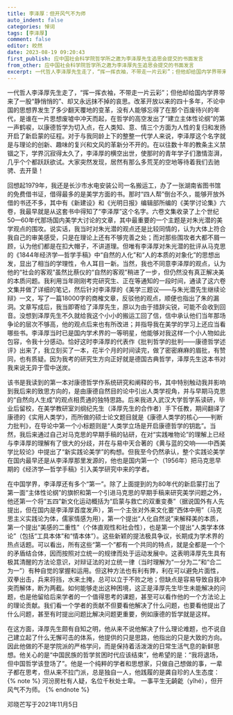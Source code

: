 ```yaml
---
title: 李泽厚：但开风气不为师
auto_indent: false
categories: 悼词
tags: [李泽厚]
comment: false
editor: 皎然
date: 2023-08-19 09:20:43
first_publish: 应中国社会科学院哲学所之邀为李泽厚先生追思会提交的书面发言
from_other: 应中国社会科学院哲学所之邀为李泽厚先生追思会提交的书面发言
excerpt: 一代哲人李泽厚先生走了，“挥一挥衣袖，不带走一片云彩”；但他却给国内学界带来了一股“静悄悄的”、却又永远抹不掉的哀思。改革开放以来的四十多年，不论中国的思想界发生了多少翻天覆地的变革，没有人能够忘得了在那个百废待兴的年代，是谁在一片思想废墟中冲天而起，在哲学的高空发出了“建立主体性论纲”的第一声鹤唳，以康德哲学为切入点，在人类知、意、情三个方面为人性的复归和发扬开启了新启蒙的征程。
---
```

一代哲人李泽厚先生走了，“挥一挥衣袖，不带走一片云彩”；但他却给国内学界带来了一股“静悄悄的”、却又永远抹不掉的哀思。改革开放以来的四十多年，不论中国的思想界发生了多少翻天覆地的变革，没有人能够忘得了在那个百废待兴的年代，是谁在一片思想废墟中冲天而起，在哲学的高空发出了“建立主体性论纲”的第一声鹤唳，以康德哲学为切入点，在人类知、意、情三个方面为人性的复归和发扬开启了新启蒙的征程。对于与我同龄上下的整整一代学人来说，李泽厚这个名字就是与理论的创新、趣味的复兴和文风的革新分不开的。在以往数十年的教条主义禁锢之下，学界沉寂得太久了，李泽厚的横空出世，使那时的青年学子们激情澎湃，几乎个个都跃跃欲试。大家突然发现，居然有那么多荒芜的空地等待着我们去驰骋、去开垦！

回想起1979年，我还是长沙市水电安装公司一名搬运工，办了一张湖南省图书馆的免费借书证，借得最多的是美学方面的书。那时“四人帮”倒台不久，能够开放外借的书还不多，其中有《新建设》和《光明日报》编辑部所编的《美学讨论集》六卷，我最早就是从这套书中得知了“李泽厚”这个名字。六卷文集收录了上个世纪50—60年代那场国内美学大讨论的文章，其中最重要的一个主题是对朱光潜的美学观点的围攻。说实话，我当时对朱光潜的观点还是比较同情的，认为大体上符合我自己的审美感受，只是在理论上还有不够完善之处；而对那些围攻者大都不屑一顾，认为他们都是在扣大帽子，不讲道理。但唯有李泽厚对朱光潜的批评从马克思的《1844年经济学—哲学手稿》中“自然的人化”和“人的本质的对象化”的思想出发，显出了相当的学理性，令人耳目一新。当然，我也不同意李泽厚的观点，认为他的“社会的客观”虽然比蔡仪的“自然的客观”稍进了一步，但仍然没有真正解决美的本质问题。我利用当年刚刚考完研究生、正在等通知的一段时间，通读了这六卷文集并做了详细的笔记，然后针对李泽厚的《美学三题议——与朱光潜先生继续论辩》一文，写了一篇18000字的商榷文章，反驳他的观点，顺便也指出了朱的漏洞。文章写成后，我当即寄给了泽厚先生，原以为由于措辞尖锐，可能不会收到回音。没想到泽厚先生不久就给我这个小小的搬运工回了信，信中承认他们当年那场争论的层次不够高，他的观点后来也有所改进；并指导我在美学的学习上还应当看哪些书。李泽厚当时已是国内学术界的一等明星，他能够对我这样一个小人物如此包容，令我十分感动。恰好这时李泽厚的代表作《批判哲学的批判——康德哲学述评》出来了，我立刻买了一本，花半个月的时间读完，做了密密麻麻的眉批，有赞同，也有质疑。因为我考的研究生方向正好就是德国古典哲学，泽厚先生这本书对我来说无异于雪中送炭。

该书是我读到的第一本对康德哲学作系统研究和阐释的书，其中特别触动我并影响到我后来的致思方向的，是由康德自然目的论中引出人类学视角，并与早期马克思的“自然向人生成”的观点相贯通的独特思路。后来我进入武汉大学哲学系读研，毕业后留校，在美学教研室刘纲纪先生（泽厚先生的合作者）手下任教，期间翻译了康德的《实用人类学》，而所做的硕士论文题目就是《康德人类学的核心——判断力批判》，在导论中第一个小标题则是“人类学立场是开启康德哲学的钥匙”。当然，我后来通过自己对马克思的早期手稿的钻研，在对“实践唯物论”的理解上已经与李泽厚的理解有了很大的分歧，并在与易中天合著的《黄与蓝的交响——中西美学比较论》中提出了“新实践论美学”的构想。但我至今仍然承认，整个实践论美学在国内最早还是从李泽厚那里发源的，他也是国内第一个（1956年）把马克思早期的《经济学—哲学手稿》引入美学研究中来的学者。

在中国学界，李泽厚还有多个“第一”。除了上面提到的为80年代的新启蒙打出了第一面“主体性论纲”的旗帜和第一个引进马克思的早期手稿来研究美学问题之外，他还第一个将“五四”新文化运动概括为“启蒙与救亡的双重变奏”（据说国外有人先提出，但在国内是李泽厚首度发声），第一个主张对外来文化要“西体中用”（马克思主义实践论为体，儒家情感为用），第一个提出“人化自然说”来解释美的本质，第一个提出“美感的二重性”（个体直观性和社会性），也是第一个提出“人类学本体论”（包括“工具本体”和“情本体”）。这些新颖的提法极具争议，长期成为学术界的热点话题。可以看出，所有这些“第一个”都有一个共同的特点，就是全都是一个个的矛盾结合体，因而按照对立统一的规律而处于运动发展中。这表明泽厚先生具有极其清醒的方法论意识，对辩证法的对立统一律（当时理解为“一分为二”和“合二为一”）有种自觉的掌握和运用。但这种方法也有利有弊，利在可以避免片面性，双拳出击，兵来将挡，水来土掩，总可以立于不败之地；但缺点是容易导致自我冲突而解体，断为两截。如何能够走出这种困境，这正是泽厚先生毕生未能解决的问题，也是他留给后来学者的一个值得思考的课题，甚至可以看作他的一个方法论上的理论贡献。我们看一个学者的贡献不但要看他解决了什么问题，也要看他提出了什么问题，甚至有时提出问题比解决问题更重要，例如康德的哲学就是这样。

在这方面，泽厚先生颇有自知之明，他从来不说他解决了什么理论难题，也不说自己建立起了什么无懈可击的体系，他提供的只是思路，他指出的只是大致的方向。因此他做的不是学院派的严格学问，而是保持着活泼泼的日常生活气息的新鲜思想。他关心的是“中国民族的哲学贫困时代应该结束”，他希望的是：“我将退场，但中国哲学该登场了”。他是一个纯粹的学者和思想家，只做自己想做的事，一辈子都在思考，但从来不拉门派，总是独自一人，他践履的是龚自珍的人生态度：
{% note %}
河汾房杜有人疑，名位千秋处士卑。
一事平生无齮齕（yǐhé），但开风气不为师。
{% endnote %}

邓晓芒写于2021年11月5日